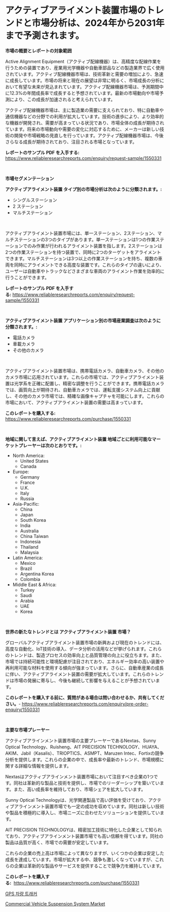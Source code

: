 <p><h1>アクティブアライメント装置市場のトレンドと市場分析は、2024年から2031年まで予測されます。</h1></p><p><strong>市場の概要とレポートの対象範囲</strong></p>
<p><p>Active Alignment Equipment（アクティブ配線機器）は、高精度な配線作業を行うための装置であり、産業用光学機器や自動車部品などの製造業界で広く使用されています。アクティブ配線機器市場は、技術革新と需要の増加により、急速に成長しています。市場の将来と現在の展望は非常に明るく、市場成長の分析において有望な未来が見込まれています。アクティブ配線機器市場は、予測期間中に12.3%の年間成長率で成長すると予想されています。最新の市場動向や市場予測により、この成長が加速されると考えられています。</p><p>アクティブ配線機器市場は、主に製造業の需要に支えられており、特に自動車や通信機器などの分野での利用が拡大しています。技術の進歩により、より効率的な機器が開発され、需要が高まっている状況であり、市場全体の成長が期待されています。将来の市場動向や需要の変化に対応するために、メーカーは新しい技術の開発や市場戦略の見直しを行っています。アクティブ配線機器市場は、今後さらなる成長が期待されており、注目される市場となっています。</p></p>
<p><strong>レポートのサンプル PDF を入手する:</strong> <a href="https://www.reliableresearchreports.com/enquiry/request-sample/1550331">https://www.reliableresearchreports.com/enquiry/request-sample/1550331</a></p>
<p>&nbsp;</p>
<p><strong>市場セグメンテーション</strong></p>
<p><strong>アクティブアライメント装置 タイプ別の市場分析は次のように分類されます。:</strong></p>
<p><ul><li>シングルステーション</li><li>2 ステーション</li><li>マルチステーション</li></ul></p>
<p>&nbsp;</p>
<p><p>アクティブアライメント装置市場には、単一ステーション、2ステーション、マルチステーションの3つのタイプがあります。単一ステーションは1つの作業ステーションでのみ作業が行われるアライメント装置を指します。2ステーションは2つの作業ステーションを持つ装置で、同時に2つのターゲットをアライメントできます。マルチステーションは3つ以上の作業ステーションを持ち、複数の車両を同時にアライメントできる高度な装置です。これらのタイプの違いにより、ユーザーは自動車やトラックなどさまざまな車両のアライメント作業を効率的に行うことができます。</p></p>
<p><strong>レポートのサンプル PDF を入手する:</strong>&nbsp;<a href="https://www.reliableresearchreports.com/enquiry/request-sample/1550331">https://www.reliableresearchreports.com/enquiry/request-sample/1550331</a></p>
<p>&nbsp;</p>
<p><strong> アクティブアライメント装置 アプリケーション別の市場産業調査は次のように分類されます。:</strong></p>
<p><ul><li>電話カメラ</li><li>車載カメラ</li><li>その他のカメラ</li></ul></p>
<p>&nbsp;</p>
<p><p>アクティブアライメント装置市場は、携帯電話カメラ、自動車カメラ、その他のカメラ市場に応用されています。これらの市場では、アクティブアライメント装置は光学系を正確に配置し、精密な調整を行うことができます。携帯電話カメラでは、画質向上が期待され、自動車カメラでは、運転支援システム向上に貢献し、その他のカメラ市場では、精確な画像キャプチャを可能にします。これらの市場において、アクティブアライメント装置の需要は高まっています。</p></p>
<p><strong>このレポートを購入する:</strong>&nbsp; <a href="https://www.reliableresearchreports.com/purchase/1550331">https://www.reliableresearchreports.com/purchase/1550331</a></p>
<p>&nbsp;</p>
<p><strong>地域に関して言えば、アクティブアライメント装置 地域ごとに利用可能なマーケットプレーヤーは次のとおりです。:</strong></p>
<p><ul>
    <li>
        North America:
        <ul>
            <li>United States</li>
            <li>Canada</li>
        </ul>
    </li>
    <li>
        Europe:
        <ul>
            <li>Germany</li>
            <li>France</li>
            <li>U.K.</li>
            <li>Italy</li>
            <li>Russia</li>
        </ul>
    </li>
    <li>
        Asia-Pacific:
        <ul>
            <li>China</li>
            <li>Japan</li>
            <li>South Korea</li>
            <li>India</li>
            <li>Australia</li>
            <li>China Taiwan</li>
            <li>Indonesia</li>
            <li>Thailand</li>
            <li>Malaysia</li>
        </ul>
    </li>
    <li>
        Latin America:
        <ul>
            <li>Mexico</li>
            <li>Brazil</li>
            <li>Argentina Korea</li>
            <li>Colombia</li>
        </ul>
    </li>
    <li>
        Middle East & Africa:
        <ul>
            <li>Turkey</li>
            <li>Saudi</li>
            <li>Arabia</li>
            <li>UAE</li>
            <li>Korea</li>
        </ul>
    </li>
    </ul></p>
<p>&nbsp;</p>
<p><strong>世界の新たなトレンドとは アクティブアライメント装置 市場？</strong></p>
<p><p>グローバルアクティブアライメント装置市場の新興および現在のトレンドには、高度な自動化、IoT技術の導入、データ分析の活用などが挙げられます。これらのトレンドは、製造プロセスの効率向上と品質管理の向上に役立ちます。また、市場では持続可能性と環境配慮が注目されており、エネルギー効率の高い装置や再利用可能な材料を使用する傾向が強まっています。さらに、自動車産業の成長に伴い、アクティブアライメント装置の需要が拡大しています。これらのトレンドは市場の発展に寄与し、今後も継続して影響を与えることが予想されています。</p></p>
<p><strong>このレポートを購入する前に、質問がある場合は問い合わせるか、共有してください。</strong>- <a href="https://www.reliableresearchreports.com/enquiry/pre-order-enquiry/1550331">https://www.reliableresearchreports.com/enquiry/pre-order-enquiry/1550331</a></p>
<p>&nbsp;</p>
<p><strong>主要な市場プレーヤー</strong></p>
<p><p>アクティブアラインメント装置市場の主要プレーヤーであるNextas、Sunny Optical Technology、Ruisheng、AIT PRECISION TECHNOLOGY、HUAYA、AKIM、Jabil（Kasalis）、TRIOPTICS、ASMPT、Maruzen Intec、Fortixの競争分析を提供します。これらの企業の中で、成長率や最新のトレンド、市場規模に関する詳細な情報を提供します。</p><p>Nextasはアクティブアラインメント装置市場において注目すべき企業の1つです。同社は革新的な製品と技術を提供し、市場でのリーダーシップを築いています。また、高い成長率を維持しており、市場シェアを拡大しています。</p><p>Sunny Optical Technologyは、光学関連製品で高い評価を受けており、アクティブアラインメント装置市場でも一定の成功を収めています。同社は新しい技術や製品を積極的に導入し、市場ニーズに合わせたソリューションを提供しています。</p><p>AIT PRECISION TECHNOLOGYは、精密加工技術に特化した企業として知られており、アクティブアラインメント装置市場でも高い信頼を得ています。同社の製品は品質が高く、市場での需要が安定しています。</p><p>これらの企業の売上高は市場によって異なりますが、いくつかの企業は安定した成長を達成しています。市場が拡大する中、競争も激しくなっていますが、これらの企業は革新的な製品やサービスを提供することで競争力を維持しています。</p></p>
<p><strong>このレポートを購入する:</strong>&nbsp;&nbsp;<a href="https://www.reliableresearchreports.com/purchase/1550331">https://www.reliableresearchreports.com/purchase/1550331</a></p>
<p><p><a href="https://medium.com/@bud567768/gps-%EC%B0%A8%EB%9F%89-%EC%B6%94%EC%A0%81%EA%B8%B0-%EC%8B%9C%EC%9E%A5%EC%9D%80-2031%EB%85%84%EA%B9%8C%EC%A7%80%EC%9D%98-%EC%8B%9C%EC%9E%A5-%EC%A0%90%EC%9C%A0%EC%9C%A8-%ED%81%AC%EA%B8%B0-%EB%B0%8F-%EC%98%88%EC%83%81-%EC%98%88%EC%B8%A1%EC%97%90-%EC%B4%88%EC%A0%90%EC%9D%84-%EB%A7%9E%EC%B6%A5%EB%8B%88%EB%8B%A4-d0ed09d725a9">GPS 차량 트래커</a></p><p><a href="https://silk-columnist-571.notion.site/Commercial-Vehicle-Suspension-System-Market-Size-Focuses-on-Market-Dynamics-In-Depth-Analysis-and-F-3a12c23d625d4ffe987e9402e97599d6">Commercial Vehicle Suspension System Market</a></p></p>